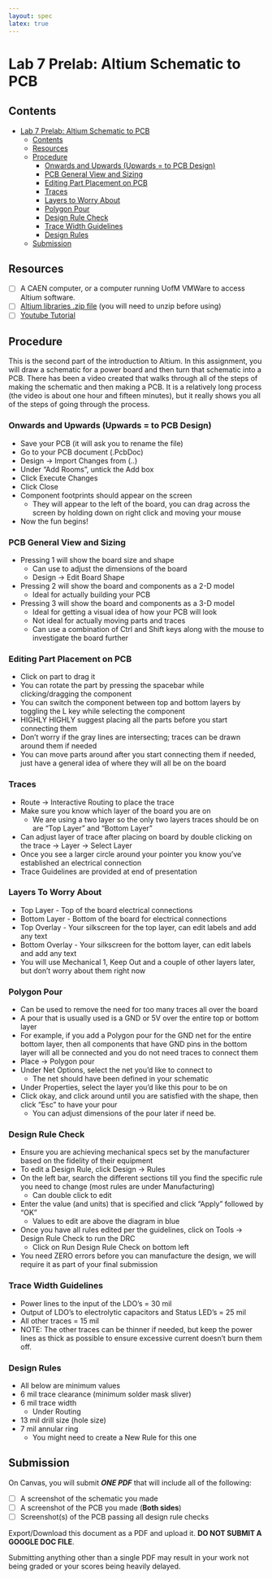 ```yaml
---
layout: spec
latex: true
---
```


# Lab 7 Prelab: Altium Schematic to PCB

## Contents 

- [Lab 7 Prelab: Altium Schematic to PCB](#lab-7-prelab-altium-schematic-to-pcb)
  - [Contents](#contents)
  - [Resources](#resources)
  - [Procedure](#procedure)
    - [Onwards and Upwards (Upwards = to PCB Design)](#onwards-and-upwards-upwards--to-pcb-design)
    - [PCB General View and Sizing](#pcb-general-view-and-sizing)
    - [Editing Part Placement on PCB](#editing-part-placement-on-pcb)
    - [Traces](#traces)
    - [Layers to Worry About](#layers-to-worry-about)
    - [Polygon Pour](#polygon-pour)
    - [Design Rule Check](#design-rule-check)
    - [Trace Width Guidelines](#trace-width-guidelines)
    - [Design Rules](#design-rules)
  - [Submission](#submission)

## Resources

- [ ] A CAEN computer, or a computer running UofM VMWare to access Altium software.
- [ ] [Altium libraries .zip file](/[https://drive.google.com/drive/folders/1hEMXx6rBtbnSW5AzhhSkubN2ptC8kDTD]) (you will need to unzip before using)
- [ ] [Youtube Tutorial](/[https://www.youtube.com/watch?v=t0okf__stjg])
<!---
- [ ] [Spreadsheet of Footprints](https://drive.google.com/file/d/1tsC8cM-wiYfIB25BBM7o7ymhQ4F3gtD8/view?usp=sharing)
- [ ] [Second Spreadsheet of Footprints](https://drive.google.com/file/d/1LVTbnMMa6W0KI2mwZwTfUbNu1QJWeqjq/view?usp=sharing)
note these are outdated footprints which do not have the BME sensor.
--->
## Procedure

This is the second part of the introduction to Altium. In this assignment, you will draw a schematic for a power board and then turn that schematic into a PCB. There has been a video created that walks through all of the steps of making the schematic and then making a PCB. It is a relatively long process (the video is about one hour and fifteen minutes), but it really shows you all of the steps of going through the process.

### Onwards and Upwards (Upwards = to PCB Design)

- Save your PCB (it will ask you to rename the file)
- Go to your PCB document (.PcbDoc)
- Design -> Import Changes from (..)
- Under “Add Rooms”, untick the Add box
- Click Execute Changes
- Click Close
- Component footprints should appear on the screen
    - They will appear to the left of the board, you can drag across the screen by holding down on right click and moving your mouse
- Now the fun begins!

### PCB General View and Sizing

- Pressing 1 will show the board size and shape
    - Can use to adjust the dimensions of the board
    - Design -> Edit Board Shape
- Pressing 2 will show the board and components as a 2-D model
    - Ideal for actually building your PCB
- Pressing 3 will show the board and components as a 3-D model
    - Ideal for getting a visual idea of how your PCB will look
    - Not ideal for actually moving parts and traces
    - Can use a combination of Ctrl and Shift keys along with the mouse to investigate the board further

### Editing Part Placement on PCB

- Click on part to drag it
- You can rotate the part by pressing the spacebar while clicking/dragging the component
- You can switch the component between top and bottom layers by toggling the L key while selecting the component
- HIGHLY HIGHLY suggest placing all the parts before you start connecting them
- Don’t worry if the gray lines are intersecting; traces can be drawn around them if needed
- You can move parts around after you start connecting them if needed, just have a general idea of where they will all be on the board

### Traces

- Route -> Interactive Routing to place the trace
- Make sure you know which layer of the board you are on
    - We are using a two layer so the only two layers traces should be on are “Top Layer” and “Bottom Layer”
- Can adjust layer of trace after placing on board by double clicking on the trace -> Layer -> Select Layer
- Once you see a larger circle around your pointer you know you’ve established an electrical connection
- Trace Guidelines are provided at end of presentation

### Layers To Worry About

- Top Layer - Top of the board electrical connections
- Bottom Layer - Bottom of the board for electrical connections
- Top Overlay - Your silkscreen for the top layer, can edit labels and add any text
- Bottom Overlay - Your silkscreen for the bottom layer, can edit labels and add any text
- You will use Mechanical 1, Keep Out and a couple of other layers later, but don’t worry about them right now

### Polygon Pour

- Can be used to remove the need for too many traces all over the board
- A pour that is usually used is a GND or 5V over the entire top or bottom layer
- For example, if you add a Polygon pour for the GND net for the entire bottom layer, then all components that have GND pins in the bottom layer will all be connected and you do not need traces to connect them
- Place -> Polygon pour
- Under Net Options, select the net you’d like to connect to
    - The net should have been defined in your schematic
- Under Properties, select the layer you’d like this pour to be on
- Click okay, and click around until you are satisfied with the shape, then click “Esc” to have your pour
    - You can adjust dimensions of the pour later if need be.

### Design Rule Check

- Ensure you are achieving mechanical specs set by the manufacturer based on the fidelity of their equipment
- To edit a Design Rule, click Design -> Rules
- On the left bar, search the different sections till you find the specific rule you need to change (most rules are under Manufacturing)
    - Can double click to edit
- Enter the value (and units) that is specified and click “Apply” followed by “OK”
    - Values to edit are above the diagram in blue
- Once you have all rules edited per the guidelines, click on Tools -> Design Rule Check to run the DRC
    - Click on Run Design Rule Check on bottom left
- You need ZERO errors before you can manufacture the design, we will require it as part of your final submission

### Trace Width Guidelines

- Power lines to the input of the LDO’s = 30 mil
- Output of LDO’s to electrolytic capacitors and Status LED’s = 25 mil
- All other traces = 15 mil
- NOTE: The other traces can be thinner if needed, but keep the power lines as thick as possible to ensure excessive current doesn’t burn them off.

### Design Rules

- All below are minimum values
- 6 mil trace clearance (minimum solder mask sliver)
- 6 mil trace width
    - Under Routing
- 13 mil drill size (hole size)
- 7 mil annular ring
    - You might need to create a New Rule for this one

## Submission

On Canvas, you will submit ***ONE PDF*** that will include all of the following:

- [ ] A screenshot of the schematic you made
- [ ] A screenshot of the PCB you made (**Both sides**)
- [ ] Screenshot(s) of the PCB passing all design rule checks

Export/Download this document as a PDF and upload it. **DO NOT SUBMIT A GOOGLE DOC FILE**.

<div class="primer-spec-callout danger" markdown="1">
Submitting anything other than a single PDF may result in your work not being graded or your scores being heavily delayed.
</div>
